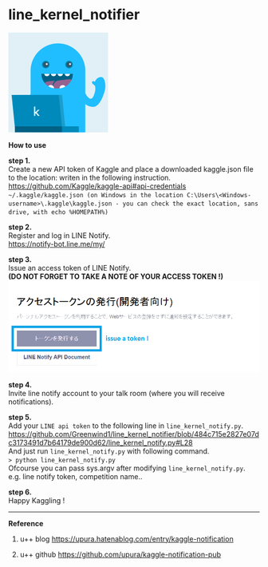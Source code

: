 # line_kernel_notifier
<img src="kerneler-kun.png" width=200>

<b> How to use </b>

<b>step 1.</b>  
Create a new API token of Kaggle and place a downloaded kaggle.json file to the location: writen in the following instruction.  
https://github.com/Kaggle/kaggle-api#api-credentials  
`~/.kaggle/kaggle.json (on Windows in the location C:\Users\<Windows-username>\.kaggle\kaggle.json - you can check the exact location, sans drive, with echo %HOMEPATH%)`


<b>step 2.</b>  
Register and log in LINE Notify.  
https://notify-bot.line.me/my/


<b>step 3.</b>  
Issue an access token of LINE Notify.  
<b>(DO NOT FORGET TO TAKE A NOTE OF YOUR ACCESS TOKEN !)</b>  
<img src="issue-a-token_line.png" width="600">


<b>step 4.</b>  
Invite line notify account to your talk room (where you will receive notifications).  


<b>step 5.</b>  
Add your `LINE api token` to the following line in `line_kernel_notify.py`.  
https://github.com/Greenwind1/line_kernel_notifier/blob/484c715e2827e07dc3173491d7b64179de900d62/line_kernel_notify.py#L28  
And just run `line_kernel_notify.py` with following command.  
    `> python line_kernel_notify.py`  
    Ofcourse you can pass sys.argv after modifying `line_kernel_notify.py`.  
    e.g. line notify token, competition name..  


<b>step 6.</b>  
Happy Kaggling !  


---


<b>Reference</b>

1. u++ blog
https://upura.hatenablog.com/entry/kaggle-notification

2. u++ github
https://github.com/upura/kaggle-notification-pub

